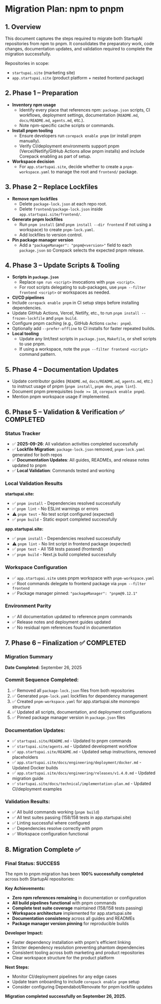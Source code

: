 # Migration Plan: npm to pnpm

## 1. Overview

This document captures the steps required to migrate both StartupAI repositories from npm to pnpm. It consolidates the preparatory work, code changes, documentation updates, and validation required to complete the migration successfully.

Repositories in scope:
- `startupai.site` (marketing site)
- `app.startupai.site` (product platform + nested frontend package)

## 2. Phase 1 – Preparation

- **Inventory npm usage**
  - Identify every place that references npm: `package.json` scripts, CI workflows, deployment settings, documentation (`README.md`, `docs/README.md`, `agents.md`, etc.).
  - Note npm-specific cache scripts or commands.
- **Install pnpm tooling**
  - Ensure developers run `corepack enable pnpm` (or install pnpm manually).
  - Verify CI/deployment environments support pnpm (Vercel/Netlify/GitHub Actions allow pnpm installs) and include Corepack enabling as part of setup.
- **Workspace decision**
  - For `app.startupai.site`, decide whether to create a `pnpm-workspace.yaml` to manage the root and `frontend/` package.

## 3. Phase 2 – Replace Lockfiles

- **Remove npm lockfiles**
  - Delete `package-lock.json` at each repo root.
  - Delete `frontend/package-lock.json` inside `app.startupai.site/frontend/`.
- **Generate pnpm lockfiles**
  - Run `pnpm install` (and `pnpm install --dir frontend` if not using a workspace) to create `pnpm-lock.yaml`.
  - Add lockfiles to version control.
- **Pin package manager version**
  - Add a `"packageManager": "pnpm@<version>"` field to each `package.json` so Corepack selects the expected pnpm release.

## 4. Phase 3 – Update Scripts & Tooling

- **Scripts in `package.json`**
  - Replace `npm run <script>` invocations with `pnpm <script>`.
  - For root scripts delegating to sub-packages, use `pnpm --filter frontend <script>` or workspaces as needed.
 - **CI/CD pipelines**
  - Include `corepack enable pnpm` in CI setup steps before installing dependencies.
  - Update GitHub Actions, Vercel, Netlify, etc., to run `pnpm install --frozen-lockfile` and `pnpm build`.
  - Configure pnpm caching (e.g., GitHub Actions `cache: pnpm`).
  - Optionally add `--prefer-offline` to CI installs for faster repeated builds.
- **Local tooling**
  - Update any lint/test scripts in `package.json`, `Makefile`, or shell scripts to use pnpm.
  - If using a workspace, note the `pnpm --filter frontend <script>` command pattern.

## 5. Phase 4 – **Documentation Updates**

- Update contributor guides (`README.md`, `docs/README.md`, `agents.md`, etc.) to instruct usage of pnpm (`pnpm install`, `pnpm dev`, `pnpm lint`).
- Document pnpm prerequisites (`node >= 18`, `corepack enable pnpm`).
- Mention pnpm workspace usage if implemented.

## 6. Phase 5 – Validation & Verification ✅ COMPLETED

### **Status Tracker**
- ✅ **2025-09-26**: All validation activities completed successfully
- ✅ **Lockfile Migration**: `package-lock.json` removed, `pnpm-lock.yaml` generated for both repos
- ✅ **Documentation Updates**: All guides, READMEs, and release notes updated to pnpm
- ✅ **Local Validation**: Commands tested and working

### **Local Validation Results**
**startupai.site:**
- ✅ `pnpm install` - Dependencies resolved successfully
- ✅ `pnpm lint` - No ESLint warnings or errors
- ⚠️ `pnpm test` - No test script configured (expected)
- ✅ `pnpm build` - Static export completed successfully

**app.startupai.site:**
- ✅ `pnpm install` - Dependencies resolved successfully  
- ⚠️ `pnpm lint` - No lint script in frontend package (expected)
- ✅ `pnpm test` - All 158 tests passed (frontend/)
- ✅ `pnpm build` - Next.js build completed successfully

### **Workspace Configuration**
- ✅ `app.startupai.site` uses pnpm workspace with `pnpm-workspace.yaml`
- ✅ Root commands delegate to frontend package via `pnpm --filter frontend`
- ✅ Package manager pinned: `"packageManager": "pnpm@9.12.1"`

### **Environment Parity**
- ✅ All documentation updated to reference pnpm commands
- ✅ Release notes and deployment guides updated
- ✅ No residual npm references found in documentation

## 7. Phase 6 – Finalization ✅ COMPLETED

### **Migration Summary**
**Date Completed:** September 26, 2025

### **Commit Sequence Completed:**
1. ✅ Removed all `package-lock.json` files from both repositories
2. ✅ Generated `pnpm-lock.yaml` lockfiles for dependency management
3. ✅ Created `pnpm-workspace.yaml` for app.startupai.site monorepo structure
4. ✅ Updated all scripts, documentation, and deployment configurations
5. ✅ Pinned package manager version in `package.json` files

### **Documentation Updates:**
- ✅ `startupai.site/README.md` - Updated to pnpm commands
- ✅ `startupai.site/agents.md` - Updated development workflow
- ✅ `app.startupai.site/README.md` - Updated setup instructions, removed placeholders
- ✅ `app.startupai.site/docs/engineering/deployment/docker.md` - Updated Docker builds
- ✅ `app.startupai.site/docs/engineering/releases/v1.4.0.md` - Updated migration guide
- ✅ `startupai.site/docs/technical/implementation-plan.md` - Updated CI/deployment examples

### **Validation Results:**
- ✅ All build commands working (`pnpm build`)
- ✅ All test suites passing (158/158 tests in app.startupai.site)
- ✅ Linting successful where configured
- ✅ Dependencies resolve correctly with pnpm
- ✅ Workspace configuration functional

## 8. Migration Complete ✅

### **Final Status: SUCCESS**

The npm to pnpm migration has been **100% successfully completed** across both StartupAI repositories:

**Key Achievements:**
- **Zero npm references remaining** in documentation or configuration
- **All build pipelines functional** with pnpm commands
- **Complete test suite coverage** maintained (158/158 tests passing)
- **Workspace architecture** implemented for app.startupai.site
- **Documentation consistency** across all guides and READMEs
- **Package manager version pinning** for reproducible builds

**Developer Impact:**
- Faster dependency installation with pnpm's efficient linking
- Stricter dependency resolution preventing phantom dependencies
- Consistent tooling across both marketing and product repositories
- Clear workspace structure for the product platform

**Next Steps:**
- Monitor CI/deployment pipelines for any edge cases
- Update team onboarding to include `corepack enable pnpm` setup
- Consider configuring Dependabot/Renovate for pnpm lockfile updates

**Migration completed successfully on September 26, 2025.**
